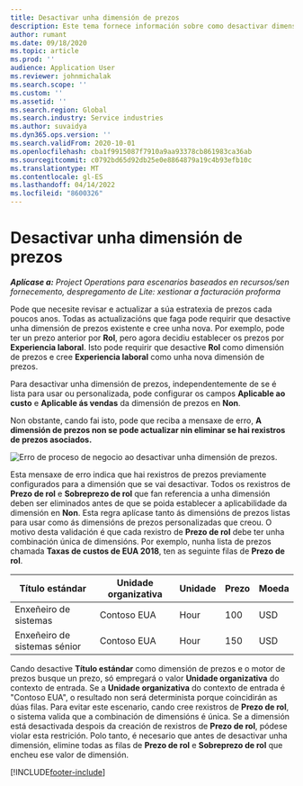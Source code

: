 ```yaml
---
title: Desactivar unha dimensión de prezos
description: Este tema fornece información sobre como desactivar dimensións de prezos.
author: rumant
ms.date: 09/18/2020
ms.topic: article
ms.prod: ''
audience: Application User
ms.reviewer: johnmichalak
ms.search.scope: ''
ms.custom: ''
ms.assetid: ''
ms.search.region: Global
ms.search.industry: Service industries
ms.author: suvaidya
ms.dyn365.ops.version: ''
ms.search.validFrom: 2020-10-01
ms.openlocfilehash: cba1f9915087f7910a9aa93378cb861983ca36ab
ms.sourcegitcommit: c0792bd65d92db25e0e8864879a19c4b93efb10c
ms.translationtype: MT
ms.contentlocale: gl-ES
ms.lasthandoff: 04/14/2022
ms.locfileid: "8600326"
---
```

# <a name="turning-off-a-pricing-dimension"></a>Desactivar unha dimensión de prezos

_**Aplícase a:** Project Operations para escenarios baseados en recursos/sen fornecemento, despregamento de Lite: xestionar a facturación proforma_

Pode que necesite revisar e actualizar a súa estratexia de prezos cada poucos anos. Todas as actualizacións que faga pode requirir que desactive unha dimensión de prezos existente e cree unha nova. Por exemplo, pode ter un prezo anterior por **Rol**, pero agora decidiu establecer os prezos por **Experiencia laboral**. Isto pode requirir que desactive **Rol** como dimensión de prezos e cree **Experiencia laboral** como unha nova dimensión de prezos. 

Para desactivar unha dimensión de prezos, independentemente de se é lista para usar ou personalizada, pode configurar os campos **Aplicable ao custo** e **Aplicable ás vendas** da dimensión de prezos en **Non**.

Non obstante, cando fai isto, pode que reciba a mensaxe de erro, **A dimensión de prezos non se pode actualizar nin eliminar se hai rexistros de prezos asociados.**

![Erro de proceso de negocio ao desactivar unha dimensión de prezos.](media/Business-Process-Error.png)

Esta mensaxe de erro indica que hai rexistros de prezos previamente configurados para a dimensión que se vai desactivar. Todos os rexistros de **Prezo de rol** e **Sobreprezo de rol** que fan referencia a unha dimensión deben ser eliminados antes de que se poida establecer a aplicabilidade da dimensión en **Non**. Esta regra aplícase tanto ás dimensións de prezos listas para usar como ás dimensións de prezos personalizadas que creou. O motivo desta validación é que cada rexistro de **Prezo de rol** debe ter unha combinación única de dimensións. Por exemplo, nunha lista de prezos chamada **Taxas de custos de EUA 2018**, ten as seguinte filas de **Prezo de rol**. 

| Título estándar         | Unidade organizativa    |Unidade   |Prezo  |Moeda  |
| -----------------------|-------------|-------|-------|----------|
| Enxeñeiro de sistemas|Contoso EUA|Hour| 100|USD|
| Enxeñeiro de sistemas sénior|Contoso EUA|Hour| 150| USD|


Cando desactive **Título estándar** como dimensión de prezos e o motor de prezos busque un prezo, só empregará o valor **Unidade organizativa** do contexto de entrada. Se a **Unidade organizativa** do contexto de entrada é "Contoso EUA", o resultado non será determinista porque coincidirán as dúas filas. Para evitar este escenario, cando cree rexistros de **Prezo de rol**, o sistema valida que a combinación de dimensións é única. Se a dimensión está desactivada despois da creación de rexistros de **Prezo de rol**, pódese violar esta restrición. Polo tanto, é necesario que antes de desactivar unha dimensión, elimine todas as filas de **Prezo de rol** e **Sobreprezo de rol** que encheu ese valor de dimensión.


[!INCLUDE[footer-include](../includes/footer-banner.md)]